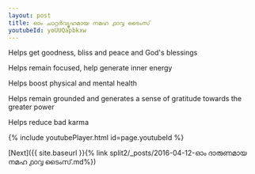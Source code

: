 ```yaml
---
layout: post
title: ഓം ചാറ്റർവ്യൂഹമായ നമഹ ൧൦൮ ടൈംസ്
youtubeId: yoUUQapbkxw
---
```

 
 
Helps get goodness, bliss and peace and God's blessings
 
Helps remain focused, help generate inner energy 
 
Helps boost physical and mental health 
 
Helps remain grounded and generates a sense of gratitude towards the greater power 
 
Helps reduce bad karma
 
 
 
 


{% include youtubePlayer.html id=page.youtubeId %}
 
[Next]({{ site.baseurl }}{% link  split2/_posts/2016-04-12-ഓം ദാരുണമായ നമഹ ൧൦൮ ടൈംസ്.md%})
 
